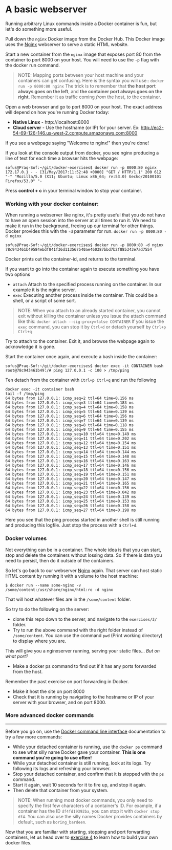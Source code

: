 # A basic webserver


Running arbitrary Linux commands inside a Docker container is fun, but let's do something more useful.

Pull down the ``nginx`` Docker image from the Docker Hub. This Docker image uses the [Nginx](http://nginx.org/) webserver to serve a static HTML website.

Start a new container from the ``nginx`` image that exposes port 80 from the container to port 8000 on your host. You will need to use the ``-p`` flag with the docker run command.


> NOTE:
  Mapping ports between your host machine and your containers can get confusing. Here is the syntax you will use::
  `docker run -p 8000:80 nginx`
  The trick is to remember that **the host port always goes on the left**, and **the container port always goes on the right.**
  Remember it as traffic coming _from_ the host, _to_ the container.

Open a web browser and go to port 8000 on your host. The exact address will depend on how you're running Docker today:

* **Native Linux** - http://localhost:8000
* **Cloud server** - Use the hostname (or IP) for your server. Ex: http://ec2-54-69-126-146.us-west-2.compute.amazonaws.com:8000

If you see a webpage saying "Welcome to nginx!" then you're done!

If you look at the console output from docker, you see nginx producing a line of text for each time a browser hits the webpage:

```
sofus@Praq-Sof:~/git/docker-exercises$ docker run -p 8000:80 nginx
172.17.0.1 - - [31/May/2017:11:52:48 +0000] "GET / HTTP/1.1" 200 612 "-" "Mozilla/5.0 (X11; Ubuntu; Linux x86_64; rv:53.0) Gecko/20100101 Firefox/53.0" "-
```

Press **control + c** in your terminal window to stop your container.

### Working with your docker container:

When running a webserver like nginx, it's pretty useful that you do not have to have an open session into the server at all times to run it.
We need to make it run in the background, freeing up our terminal for other things.
Docker provides this with the `-d` parameter for run.
`docker run -p 8000:80 -d nginx`

```
sofus@Praq-Sof:~/git/docker-exercises$ docker run -p 8000:80 -d nginx
78c943461b49584ebdf841f36d113567540ae460387bbd7b2f885343e7ad7554
```

Docker prints out the container-id, and returns to the terminal.

If you want to go into the container again to execute something you have two options

- ``attach``  Attach to the specified process running on the container. In our example it is the nginx server.
- ``exec`` Executing another process inside the container. This could be a shell, or a script of some sort.

> NOTE:
  When you attach to an already started container, you cannot exit without killing the container unless you issue the attach command like this:
  ``docker attach --sig-proxy=false CONTAINER``
  If you issue the `exec` command, you can stop it by `Ctrl+d` or detach yourself by `Ctrl+p Ctrl+q`

Try to attach to the container. Exit it, and browse the webpage again to acknowledge it is gone.

Start the container once again, and execute a bash inside the container:

```
sofus@Praq-Sof:~/git/docker-exercises$ docker exec -it CONTAINER bash
root@78c943461b49:/# ping 127.0.0.1 -c 100 > /tmp/ping

```
Ten detach from the container with `Ctrl+p Ctrl+q` and run the following
```
docker exec -it container bash
tail -f /tmp/ping
64 bytes from 127.0.0.1: icmp_seq=2 ttl=64 time=0.156 ms
64 bytes from 127.0.0.1: icmp_seq=3 ttl=64 time=0.183 ms
64 bytes from 127.0.0.1: icmp_seq=4 ttl=64 time=0.158 ms
64 bytes from 127.0.0.1: icmp_seq=5 ttl=64 time=0.139 ms
64 bytes from 127.0.0.1: icmp_seq=6 ttl=64 time=0.156 ms
64 bytes from 127.0.0.1: icmp_seq=7 ttl=64 time=0.139 ms
64 bytes from 127.0.0.1: icmp_seq=8 ttl=64 time=0.118 ms
64 bytes from 127.0.0.1: icmp_seq=9 ttl=64 time=0.155 ms
64 bytes from 127.0.0.1: icmp_seq=10 ttl=64 time=0.149 ms
64 bytes from 127.0.0.1: icmp_seq=11 ttl=64 time=0.202 ms
64 bytes from 127.0.0.1: icmp_seq=12 ttl=64 time=0.154 ms
64 bytes from 127.0.0.1: icmp_seq=13 ttl=64 time=0.151 ms
64 bytes from 127.0.0.1: icmp_seq=14 ttl=64 time=0.144 ms
64 bytes from 127.0.0.1: icmp_seq=15 ttl=64 time=0.148 ms
64 bytes from 127.0.0.1: icmp_seq=16 ttl=64 time=0.163 ms
64 bytes from 127.0.0.1: icmp_seq=17 ttl=64 time=0.146 ms
64 bytes from 127.0.0.1: icmp_seq=18 ttl=64 time=0.156 ms
64 bytes from 127.0.0.1: icmp_seq=19 ttl=64 time=0.151 ms
64 bytes from 127.0.0.1: icmp_seq=20 ttl=64 time=0.147 ms
64 bytes from 127.0.0.1: icmp_seq=21 ttl=64 time=0.165 ms
64 bytes from 127.0.0.1: icmp_seq=22 ttl=64 time=0.156 ms
64 bytes from 127.0.0.1: icmp_seq=23 ttl=64 time=0.042 ms
64 bytes from 127.0.0.1: icmp_seq=24 ttl=64 time=0.139 ms
64 bytes from 127.0.0.1: icmp_seq=25 ttl=64 time=0.153 ms
64 bytes from 127.0.0.1: icmp_seq=26 ttl=64 time=0.158 ms
64 bytes from 127.0.0.1: icmp_seq=27 ttl=64 time=0.198 ms
```

Here you see that the ping process started in another shell is still running and producing this logfile.
Just stop the process with a `Ctrl+d`.

### Docker volumes

Not everything can be in a container. The whole idea is that you can start, stop and delete the containers without lossing data. So if there is data you need to persist, then do it outside of the containers.

So let's go back to our webserver [Nginx](https://hub.docker.com/_/nginx/) again. That server can host static HTML content by running it with a volume to the host machine:
```
$ docker run --name some-nginx -v /some/content:/usr/share/nginx/html:ro -d nginx
```
That will host whatever files are in the `/some/content` folder.

So try to do the following on the server:


* clone this repo down to the server, and navigate to the `exercises/3/` folder.
* Try to run the above command with the right folder instead of `/some/content`. You can use the command `pwd` (Print working directory) to display where you are.

This will give you a nginxserver running, serving your static files... _But on what port?_ 

* Make a docker ps command to find out if it has any ports forwarded from the host.

Remember the past exercise on port forwarding in Docker. 

* Make it host the site on port 8000
* Check that it is running by navigating to the hostname or IP of your server with your browser, and on port 8000.


### More advanced docker commands
-----------------------------

Before you go on, use the [Docker command line interface](https://docs.docker.com/reference/commandline/cli/) documentation to try a few more commands:

* While your detached container is running, use the ``docker ps`` command to see what silly name Docker gave your container. **This is one command you're going to use often!**
* While your detached container is still running, look at its logs. Try following its logs and refreshing your browser.
* Stop your detached container, and confirm that it is stopped with the `ps` command.
* Start it again, wait 10 seconds for it to fire up, and stop it again.
* Then delete that container from your system.

> NOTE:
    When running most docker commands, you only need to specify the first few characters of a container's ID.
    For example, if a container has the ID ``df4fd19392ba``, you can stop it with ``docker stop df4``.
    You can also use the silly names Docker provides containers by default, such as ``boring_bardeen``.

Now that you are familiar with starting, stopping and port forwarding containers, let us head over to [exercise 4](./4.md) to learn how to build your own docker files.
